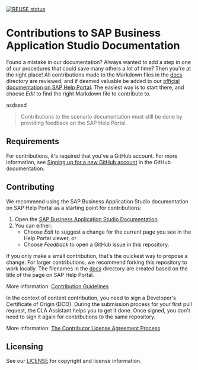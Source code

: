 [![REUSE status](https://api.reuse.software/badge/github.com/SAP-docs/btp-business-application-studio)](https://api.reuse.software/info/github.com/SAP-docs/btp-business-application-studio)

# Contributions to SAP Business Application Studio Documentation

Found a mistake in our documentation? Always wanted to add a step in one of our procedures that could save many others a lot of time? Then you're at the right place! All contributions made to the Markdown files in the [docs](docs) directory are reviewed, and if deemed valuable be added to our [official documentation on SAP Help Portal](https://help.sap.com/webcomponents/products/SAP%20Business%20Application%20Studio/9d1db9835307451daa8c930fbd9ab264/8f46c6e6f86641cc900871c903761fd4.html). The easiest way is to start there, and choose _Edit_ to find the right Markdown file to contribute to.


asdsasd

> Contributions to the scenario documentation must still be done by providing feedback on the SAP Help Portal.

## Requirements

For contributions, it's required that you've a GitHub account. For more information, see [Signing up for a new GitHub account](https://docs.github.com/en/github/getting-started-with-github/signing-up-for-a-new-github-account) in the GitHub documentation.


## Contributing

We recommend using the SAP Business Application Studio documentation on SAP Help Portal as a starting point for contributions:

1. Open the [SAP Business Application Studio Documentation](https://help.sap.com/webcomponents/products/SAP%20Business%20Application%20Studio/9d1db9835307451daa8c930fbd9ab264/8f46c6e6f86641cc900871c903761fd4.html).
1. You can either:
    * Choose *Edit* to suggest a change for the current page you see in the Help Portal viewer, or
    * Choose *Feedback* to open a GitHub issue in this repository.

If you only make a small contribution, that's the quickest way to propose a change. For larger contributions, we recommend forking this repository to work locally. The filenames in the [docs](docs) directory are created based on the title of the page on SAP Help Portal.

More information: [Contribution Guidelines](https://github.com/SAP-docs/contribution-guidelines/blob/main/docs/README.md)

In the context of content contribution, you need to sign a Developer's Certificate of Origin (DCO). During the submission process for your first pull request, the CLA Assistant helps you to get it done. Once signed, you don't need to sign it again for contributions to the same repository.

More information: [The Contributor License Agreement Process](https://github.com/SAP-docs/contribution-guidelines/blob/main/docs/cla.md)

## Licensing

See our [LICENSE](LICENSE) for copyright and license information.










